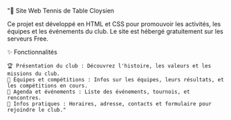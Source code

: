 "🏓 Site Web Tennis de Table Cloysien

Ce projet est développé en HTML et CSS pour promouvoir les activités, les équipes et les événements du club. Le site est hébergé gratuitement sur les serveurs Free.

✨ Fonctionnalités

    🏆 Présentation du club : Découvrez l'histoire, les valeurs et les missions du club.
    👥 Équipes et compétitions : Infos sur les équipes, leurs résultats, et les compétitions en cours.
    📅 Agenda et événements : Liste des événements, tournois, et rencontres.
    📍 Infos pratiques : Horaires, adresse, contacts et formulaire pour rejoindre le club." 

